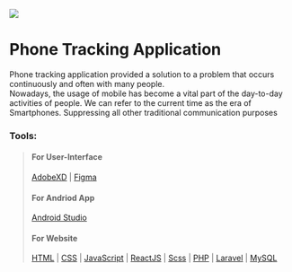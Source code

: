 ![](https://user-images.githubusercontent.com/109080663/216635091-f866221f-80d1-45a7-af51-8490b3693d05.png)

# **Phone Tracking Application**

Phone tracking application provided a solution to a problem that occurs continuously and often with many people.   
Nowadays, the usage of mobile has become a vital part of the day-to-day activities of people. We can refer to the current time as the era of Smartphones. Suppressing all other traditional communication purposes

### Tools:

> #### For User-Interface
>
><a href="https://www.adobe.com/">AdobeXD</a> | <a href="https://figma.com/">Figma</a>
>
>#### For Andriod App
>
><a href="https://developer.android.com/studio">Android Studio</a>
>#### For Website
>
><a href="https://www.w3schools.com/html/"> HTML</a> | <a href="https://www.w3schools.com/css/"> CSS</a> | <a href="https://www.w3schools.com/js/"> JavaScript</a> | <a href="https://www.w3schools.com/react/"> ReactJS</a> | <a href="https://www.w3schools.com/sass/"> Scss</a> | <a href="https://www.w3schools.com/php/"> PHP</a> | <a href="https://www.w3schools.in/laravel"> Laravel</a> | <a href="https://www.w3schools.com/mysql/"> MySQL</a>

